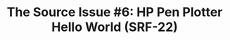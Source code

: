 ---
ee_id: '4213'
site: '1'
type: '2'
url: 2013-137-the-source-hello-world-pen-plotter
title: 'The Source Issue #6: HP Pen Plotter Hello World (SRF-22)'
year: '2015'
display_year: '2015'
medium: Zine
dims: 11 x 8.5
pitch: Source code for my HP pen plotter hello worlds printed on archival inks and
  paper, footnoted with artist txt, writing, poetry, whatevz, etc, etc, .........
  bla bla bla.
ps:
live_url:
related: |-
  [56] [2009-033-hello-world] 2009-033 Hello World
  [57] [2009-034-hello-world] 2009-034 Hello World
  [58] [2009-035-hello-world] 2009-035 Hello World
  [59] [2009-036-hello-world] 2009-036 Hello World
  [60] [2009-037-hello-world] 2009-037 Hello World
  [149] [2010-081-hello-world] 2010-081 Hello World
youtube:
related_code: https://github.com/coryarcangel/Hp-Pen-Plotter-Hello-World
imgs: source-hp-2013-137-detail-database-ih.jpg
subheading:
download: the-source-hp-hello-world-2013-137-digital-master-ih.pdf
add_credit:
add_credits:
commission: Creative Capital
layout: things-i-made
---